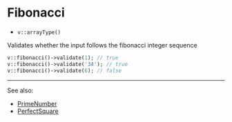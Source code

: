 # Fibonacci

 - `v::arrayType()`

Validates whether the input follows the fibonacci integer sequence

```php
v::fibonacci()->validate(1); // true
v::fibonacci()->validate('34'); // true
v::fibonacci()->validate(6); // false
```

***
See also:

  * [PrimeNumber](PrimeNumber.md)
  * [PerfectSquare](PerfectSquare.md)